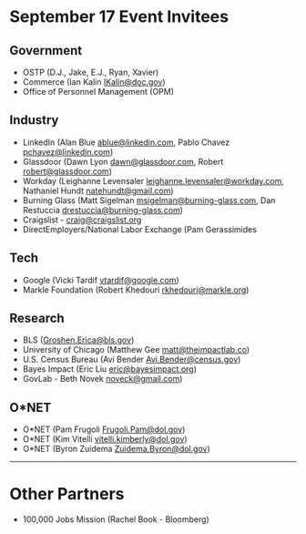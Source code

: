 # September 17 Event Invitees
## Government
* OSTP (D.J., Jake, E.J., Ryan, Xavier)
* Commerce (Ian Kalin <IKalin@doc.gov>)
* Office of Personnel Management (OPM) 

## Industry
* LinkedIn (Alan Blue <ablue@linkedin.com>, Pablo Chavez <pchavez@linkedin.com>)
* Glassdoor (Dawn Lyon <dawn@glassdoor.com>, Robert <robert@glassdoor.com>)
* Workday (Leighanne Levensaler <leighanne.levensaler@workday.com>, Nathaniel Hundt <natehundt@gmail.com>)
* Burning Glass (Matt Sigelman <msigelman@burning-glass.com>, Dan Restuccia drestuccia@burning-glass.com)
* Craigslist - craig@craigslist.org
* DirectEmployers/National Labor Exchange (Pam Gerassimides

## Tech
* Google (Vicki Tardif <vtardif@google.com>)
* Markle Foundation (Robert Khedouri <rkhedouri@markle.org>)

## Research
* BLS (Groshen.Erica@bls.gov)
* University of Chicago (Matthew Gee <matt@theimpactlab.co>)
* U.S. Census Bureau (Avi Bender <Avi.Bender@census.gov>)
* Bayes Impact (Eric Liu <eric@bayesimpact.org>)
* GovLab - Beth Novek <noveck@gmail.com>)

## O*NET
* O*NET (Pam Frugoli <Frugoli.Pam@dol.gov>)
* O*NET (Kim Vitelli <vitelli.kimberly@dol.gov>)
* O*NET (Byron Zuidema <Zuidema.Byron@dol.gov>)

--------

# Other Partners
* 100,000 Jobs Mission (Rachel Book - Bloomberg)
